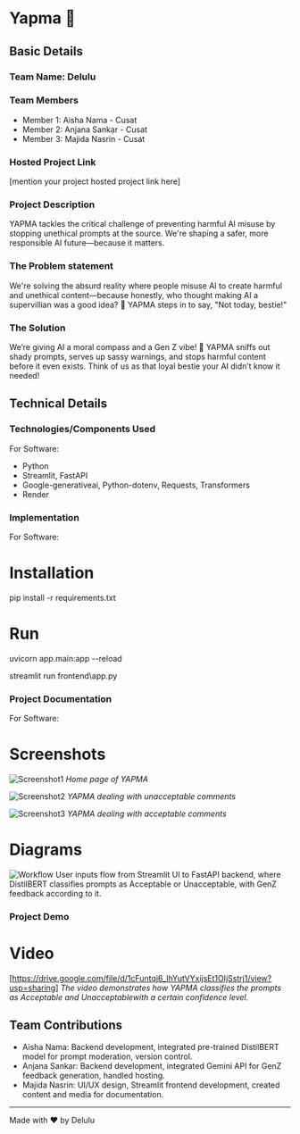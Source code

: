 # Yapma 🎯


## Basic Details
### Team Name: Delulu


### Team Members
- Member 1: Aisha Nama - Cusat
- Member 2: Anjana Sankar - Cusat
- Member 3: Majida Nasrin - Cusat

### Hosted Project Link
[mention your project hosted project link here]

### Project Description
YAPMA tackles the critical challenge of preventing harmful AI misuse by stopping unethical prompts at the source. We're shaping a safer, more responsible AI future—because it matters.

### The Problem statement
We're solving the absurd reality where people misuse AI to create harmful and unethical content—because honestly, who thought making AI a supervillian was a good idea? 😤 YAPMA steps in to say, "Not today, bestie!"

### The Solution
We’re giving AI a moral compass and a Gen Z vibe! 🌟 YAPMA sniffs out shady prompts, serves up sassy warnings, and stops harmful content before it even exists. Think of us as that loyal bestie your AI didn’t know it needed! 

## Technical Details
### Technologies/Components Used
For Software:
- Python 
- Streamlit, FastAPI
- Google-generativeai, Python-dotenv, Requests, Transformers
- Render

### Implementation
For Software:
# Installation
pip install -r requirements.txt

# Run
uvicorn app.main:app --reload


streamlit run frontend\app.py

### Project Documentation
For Software:

# Screenshots 
![Screenshot1](https://i.imgur.com/f606Ljh.png)
*Home page of YAPMA*

![Screenshot2](https://i.imgur.com/EZaYORY.png)
*YAPMA dealing with unacceptable comments*

![Screenshot3](https://i.imgur.com/FTzOASf.png)
*YAPMA dealing with acceptable comments*

# Diagrams
![Workflow](https://i.imgur.com/knwvezq.png)
User inputs flow from Streamlit UI to FastAPI backend, where DistilBERT classifies prompts as Acceptable or Unacceptable, with GenZ feedback according to it.

### Project Demo
# Video
[https://drive.google.com/file/d/1cFuntqj6_IhYutVYxijsEt1OIjSstrj1/view?usp=sharing]
*The video demonstrates how YAPMA classifies the prompts as Acceptable and Unacceptablewith a certain confidence level.*


## Team Contributions
- Aisha Nama: Backend development, integrated pre-trained DistilBERT model for prompt moderation, version control.
- Anjana Sankar: Backend development, integrated Gemini API for GenZ feedback generation, handled hosting.
- Majida Nasrin: UI/UX design, Streamlit frontend development, created content and media for documentation.

---
Made with ❤️ by Delulu
